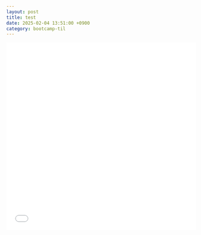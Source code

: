 ```yaml
---
layout: post
title: test
date: 2025-02-04 13:51:00 +0900
category: bootcamp-til
---
```


<iframe src="/web/album/index.html" width="100%" height="500px" style="border:none;"></iframe>